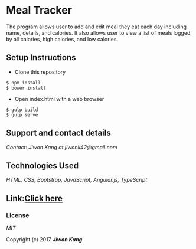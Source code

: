# Meal Tracker

The program allows user to add and edit meal they eat each day including name, details, and calories. It also allows user to view a list of meals logged by all calories, high calories, and low calories.

## Setup Instructions
* Clone this repository
```
$ npm install
$ bower install
```
* Open index.html with a web browser
```
$ gulp build
$ gulp serve
```

## Support and contact details

_Contact: Jiwon Kang at jiwonk42@gmail.com_

## Technologies Used

_HTML, CSS, Bootstrap, JavaScript, Angular.js, TypeScript_

## Link:[Click here](https://jiwonk42.github.io/meal-tracker/)

### License

*MIT*

Copyright (c) 2017 **_Jiwon Kang_**
